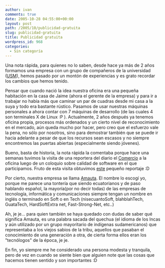 ```yaml
---
author: ivan
comments: true
date: 2005-10-28 04:55:00+00:00
layout: post
path: /2005/10/publicidad-gratuita
slug: publicidad-gratuita
title: Publicidad gratuita
wordpress_id: 968
categories:
  - Sin categoría
---
```


Una nota rápida, para quienes no lo saben, desde hace ya más de 2 años formamos una empresa con un grupo de compañeros de la universidad ([USM](http://www.usm.edu.ec)), hemos pasado por un montón de experiencias y es grato recordar los cambios que hemos tenido.

Pensar que cuando nació la idea nuestra oficina era una pequeña habitación en la casa de Jaime (ahora el gerente de la empresa) y para ir a trabajar no había más que caminar un par de cuadras desde mi casa a la suya y todo era bastante rústico. Pasamos de usar nuestras máquinas personales a ahora contar con 7 máquinas de desarrollo (de las cuales 4 son terminales X de Linux :P ). Actualmente, 2 años después ya tenemos oficina propia, procesos más ordenados y un cierto nivel de reconocimiento en el mercado, aún queda mucho por hacer, pero creo que el esfuerzo vale la pena, no sólo por nosotros, sino para demostrar también que se puede ir hacia adelante a pesar de que los recursos sean escasos y no siempre encontremos las puertas abiertas (especialmente siendo jóvenes).

Bueno, basta de historia, la nota rápida la comentaba porque hace una semanas tuvimos la visita de una reportera del diario el [Comercio](http://www.elcomercio.com/) a la oficina luego de un coloquio sobre calidad de software en el que participamos. Fruto de esta visita obtuvimos [este](http://www.elcomercio.com/solo_texto.asp?id_noticia=5065) pequeño reportaje :D

Por cierto, nuestra empresa se llama [Amauta](http://www.amautacorp.com). El nombre lo escogí yo, porque me parece una tontería que siendo ecuatorianos y de paso hablando español, la mayoría(por no decir todas) de las empresas de tecnología, informática y comunicaciones siempre tengan un nombre en inglés o terminado en Soft o en Tech (nisecuantoSoft, blahblahTech, GuataTech, HardSoftExtra net, Fast-Strong-Net, etc..)

Ah, je je... para quien también se haya quedado con dudas de saber qué significa Amauta, es una palabra sacada del quechua (el idioma de los Incas y aún utilizado por un grupo mayoritario de indígenas sudamericanos) que representaba a los viejos sabios de la tribu, aquellos que pasaban el conocimiento de una generación a otra, de cierta forma ellos eran los "tecnólogos" de la época, je je.

En fin, yo siempre me he considerado una persona modesta y tranquila, pero de vez en cuando se siente bien que alguien note que las cosas que hacemos tienen sentido y son importantes :D

